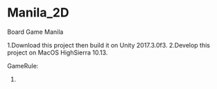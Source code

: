 # Manila_2D
Board Game Manila

1.Download this project then build it on Unity 2017.3.0f3.
2.Develop this project on MacOS HighSierra 10.13.

GameRule:

1.
